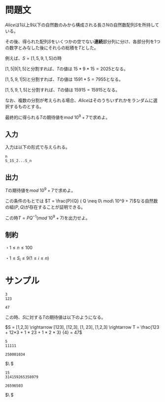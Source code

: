 問題文
=====

$Alice$は$1$以上$9$以下の自然数のみから構成される長さ$N$の自然数配列$S$を所持している。

その後、得られた配列$S$をいくつかの空でない**連続**部分列に分け、各部分列を$1$つの数字とみなした後にそれらの総積を$T$とした。

例えば、$S = [1,5,9,1,5]$の時

$[1,5 | 9 | 1, 5]$と分割すれば、$T$の値は $15 * 9 * 15 = 2025$となる。

$[1,5, 9, 1| 5]$と分割すれば、$T$の値は $1591 * 5 = 7955$となる。

$[1,5, 9, 1, 5]$と分割すれば、$T$の値は $15915 = 15915$となる。

なお、複数の分割が考えられる場合、$Alice$はそのうちいずれかをランダムに選択するものとする。

最終的に得られる$T$の期待値を$mod\ 10^9 + 7$で求めよ。

入力
-----
入力は以下の形式で与えられる。
```
n
S_1S_2...S_n
```

出力
-----

$T$の期待値を$mod\ 10^9 + 7$で求めよ。

この条件のもとでは $T = \frac{P}{Q} ( Q \neq 0\ mod\ 10^9 + 7)$なる自然数の組$(P, Q)$が存在することが証明できる。

この時$T = PQ^{-1}(mod\ 10^9 + 7)$を出力せよ。


制約
-----

・$1\le n \le 100$

・$1 \le S_i \le 9(1\le i \le n)$

サンプル
=====


```入力1
3
123
```

```出力1
47
```

この時、$S$に対する$T$の期待値は以下のようになる。

$S = [1,2,3] \rightarrow [123], [12,3], [1, 23], [1,2,3] \rightarrow T = \frac{123 + 12*3 + 1 * 23 + 1 * 2 * 3} {4}  = 47$

```入力2
5
11111
```
```出力2
250001034
```
$\ $

```入力3
15
314159265358979
```
```出力3
26596503
```
$\ $
